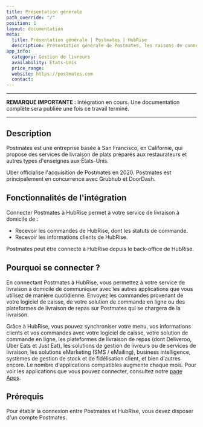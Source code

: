 ```yaml
---
title: Présentation générale
path_override: "/"
position: 1
layout: documentation
meta:
  title: Présentation générale | Postmates | HubRise
  description: Présentation générale de Postmates, les raisons de connecter Postmates à HubRise et les fonctionnalités de l'intégration avec HubRise.
app_info:
  category: Gestion de livreurs
  availability: Etats-Unis
  price_range:
  website: https://postmates.com
  contact:
---
```


---

**REMARQUE IMPORTANTE :** Intégration en cours. Une documentation complète sera publiée une fois ce travail terminé.

---

## Description

Postmates est une entreprise basée à San Francisco, en Californie, qui propose des services de livraison de plats préparés aux restaurateurs et autres types d'enseignes aux États-Unis.

Uber officialise l'acquisition de Postmates en 2020. Postmates est principalement en concurrence avec Grubhub et DoorDash.

## Fonctionnalités de l'intégration

Connecter Postmates à HubRise permet à votre service de livraison à domicile de :

- Recevoir les commandes de HubRise, dont les statuts de commande.
- Recevoir les informations clients de HubRise.

Postmates peut être connecté à HubRise depuis le back-office de HubRise.

## Pourquoi se connecter ?

En connectant Postmates à HubRise, vous permettez à votre service de livraison à domicile de communiquer avec les autres applications que vous utilisez de manière quotidienne. Envoyez les commandes provenant de votre logiciel de caisse, de votre solution de commande en ligne ou des plateformes de livraison de repas sur Postmates qui se chargera de la livraison.

Grâce à HubRise, vous pouvez synchroniser votre menu, vos informations clients et vos commandes avec votre logiciel de caisse, votre solution de commande en ligne, les plateformes de livraison de repas (dont Deliveroo, Uber Eats et Just Eat), les solutions de gestion de livreurs ou de services de livraison, les solutions eMarketing (SMS / eMailing), business intelligence, systèmes de gestion de stock et de fidélisation client, et bien d'autres encore. Le nombre d'applications compatibles augmente chaque mois. Pour voir les applications que vous pouvez connecter, consultez notre [page Apps](/apps).

## Prérequis

Pour établir la connexion entre Postmates et HubRise, vous devez disposer d'un compte Postmates.
